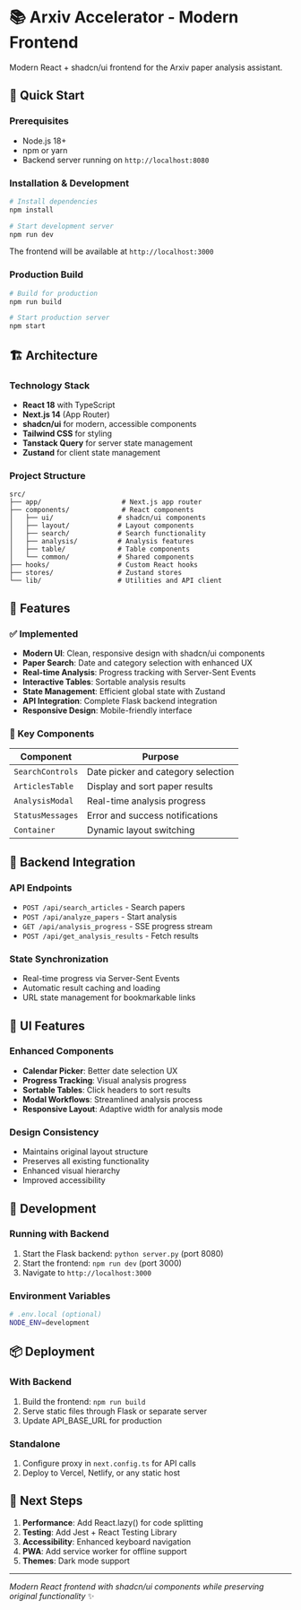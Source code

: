 # 📚 Arxiv Accelerator - Modern Frontend

Modern React + shadcn/ui frontend for the Arxiv paper analysis assistant.

## 🚀 Quick Start

### Prerequisites
- Node.js 18+ 
- npm or yarn
- Backend server running on `http://localhost:8080`

### Installation & Development

```bash
# Install dependencies
npm install

# Start development server
npm run dev
```

The frontend will be available at `http://localhost:3000`

### Production Build

```bash
# Build for production
npm run build

# Start production server  
npm start
```

## 🏗️ Architecture

### Technology Stack
- **React 18** with TypeScript
- **Next.js 14** (App Router)
- **shadcn/ui** for modern, accessible components
- **Tailwind CSS** for styling
- **Tanstack Query** for server state management
- **Zustand** for client state management

### Project Structure
```
src/
├── app/                    # Next.js app router
├── components/             # React components
│   ├── ui/                # shadcn/ui components
│   ├── layout/            # Layout components
│   ├── search/            # Search functionality
│   ├── analysis/          # Analysis features
│   ├── table/             # Table components
│   └── common/            # Shared components
├── hooks/                 # Custom React hooks
├── stores/                # Zustand stores
└── lib/                   # Utilities and API client
```

## 🔧 Features

### ✅ Implemented
- **Modern UI**: Clean, responsive design with shadcn/ui components
- **Paper Search**: Date and category selection with enhanced UX
- **Real-time Analysis**: Progress tracking with Server-Sent Events
- **Interactive Tables**: Sortable analysis results
- **State Management**: Efficient global state with Zustand
- **API Integration**: Complete Flask backend integration
- **Responsive Design**: Mobile-friendly interface

### 🎯 Key Components

| Component | Purpose |
|-----------|---------|
| `SearchControls` | Date picker and category selection |
| `ArticlesTable` | Display and sort paper results |
| `AnalysisModal` | Real-time analysis progress |
| `StatusMessages` | Error and success notifications |
| `Container` | Dynamic layout switching |

## 🔄 Backend Integration

### API Endpoints
- `POST /api/search_articles` - Search papers
- `POST /api/analyze_papers` - Start analysis
- `GET /api/analysis_progress` - SSE progress stream
- `POST /api/get_analysis_results` - Fetch results

### State Synchronization
- Real-time progress via Server-Sent Events
- Automatic result caching and loading
- URL state management for bookmarkable links

## 🎨 UI Features

### Enhanced Components
- **Calendar Picker**: Better date selection UX
- **Progress Tracking**: Visual analysis progress
- **Sortable Tables**: Click headers to sort results
- **Modal Workflows**: Streamlined analysis process
- **Responsive Layout**: Adaptive width for analysis mode

### Design Consistency
- Maintains original layout structure
- Preserves all existing functionality
- Enhanced visual hierarchy
- Improved accessibility

## 🧪 Development

### Running with Backend
1. Start the Flask backend: `python server.py` (port 8080)
2. Start the frontend: `npm run dev` (port 3000)
3. Navigate to `http://localhost:3000`

### Environment Variables
```bash
# .env.local (optional)
NODE_ENV=development
```

## 📦 Deployment

### With Backend
1. Build the frontend: `npm run build`
2. Serve static files through Flask or separate server
3. Update API_BASE_URL for production

### Standalone
1. Configure proxy in `next.config.ts` for API calls
2. Deploy to Vercel, Netlify, or any static host

## 🎯 Next Steps

1. **Performance**: Add React.lazy() for code splitting
2. **Testing**: Add Jest + React Testing Library
3. **Accessibility**: Enhanced keyboard navigation
4. **PWA**: Add service worker for offline support
5. **Themes**: Dark mode support

---

*Modern React frontend with shadcn/ui components while preserving original functionality* ✨